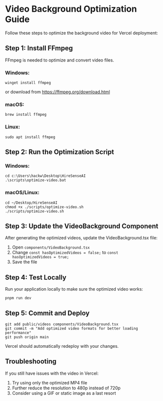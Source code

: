 # Video Background Optimization Guide

Follow these steps to optimize the background video for Vercel deployment:

## Step 1: Install FFmpeg

FFmpeg is needed to optimize and convert video files.

### Windows:
```
winget install ffmpeg
```
or download from https://ffmpeg.org/download.html

### macOS:
```
brew install ffmpeg
```

### Linux:
```
sudo apt install ffmpeg
```

## Step 2: Run the Optimization Script

### Windows:
```
cd c:\Users\hackw\Desktop\HireSenseAI
.\scripts\optimize-video.bat
```

### macOS/Linux:
```
cd ~/Desktop/HireSenseAI
chmod +x ./scripts/optimize-video.sh
./scripts/optimize-video.sh
```

## Step 3: Update the VideoBackground Component

After generating the optimized videos, update the VideoBackground.tsx file:

1. Open `components/VideoBackground.tsx`
2. Change `const hasOptimizedVideos = false;` to `const hasOptimizedVideos = true;`
3. Save the file

## Step 4: Test Locally

Run your application locally to make sure the optimized video works:
```
pnpm run dev
```

## Step 5: Commit and Deploy

```
git add public/videos components/VideoBackground.tsx
git commit -m "Add optimized video formats for better loading performance"
git push origin main
```

Vercel should automatically redeploy with your changes.

## Troubleshooting

If you still have issues with the video in Vercel:
1. Try using only the optimized MP4 file
2. Further reduce the resolution to 480p instead of 720p
3. Consider using a GIF or static image as a last resort
